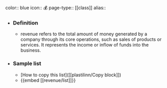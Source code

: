 color:: blue
icon:: 💰
page-type:: [[class]]
alias:: 

- ### Definition 
  - revenue refers to the total amount of money generated by a company through its core operations, such as sales of products or services. It represents the income or inflow of funds into the business.
- ### Sample list
  - [How to copy this list]([[plastilinn/Copy block]])
  - {{embed [[revenue/list]]}}



